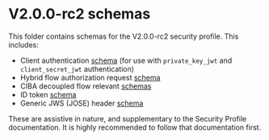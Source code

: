 # V2.0.0-rc2 schemas

This folder contains schemas for the V2.0.0-rc2 security profile.  This includes:

* Client authentication [schema](./client-authentication/jwt-bearer-auth-schema.json) (for use with `private_key_jwt` and `client_secret_jwt` authentication)
* Hybrid flow authorization request [schema](./hybrid-flow/authorization-request-schema.json)
* CIBA decoupled flow relevant [schemas](./ciba-flow/README.md)
* ID token [schema](./id-token/id-token-body-schema.json)
* Generic JWS (JOSE) header [schema](./common/JOSE-header-schema.json)

These are assistive in nature, and supplementary to the Security Profile documentation.  It is highly recommended to follow that documentation first.
